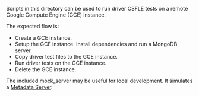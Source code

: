 Scripts in this directory can be used to run driver CSFLE tests on a remote Google Compute Engine (GCE) instance.

The expected flow is:

- Create a GCE instance.
- Setup the GCE instance. Install dependencies and run a MongoDB server.
- Copy driver test files to the GCE instance.
- Run driver tests on the GCE instance.
- Delete the GCE instance.

The included mock_server may be useful for local development. It simulates a [Metadata Server](https://cloud.google.com/compute/docs/access/create-enable-service-accounts-for-instances#applications).
